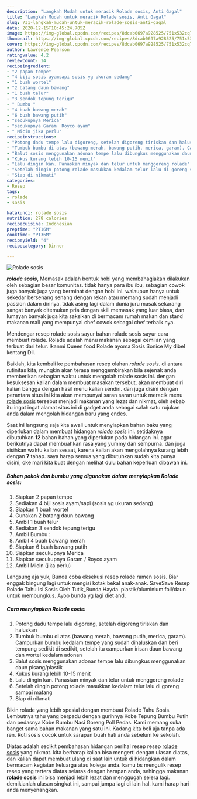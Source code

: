 ```yaml
---
description: "Langkah Mudah untuk meracik Rolade sosis, Anti Gagal"
title: "Langkah Mudah untuk meracik Rolade sosis, Anti Gagal"
slug: 731-langkah-mudah-untuk-meracik-rolade-sosis-anti-gagal
date: 2020-12-15T10:45:24.705Z
image: https://img-global.cpcdn.com/recipes/8dcab0697a928525/751x532cq70/rolade-sosis-foto-resep-utama.jpg
thumbnail: https://img-global.cpcdn.com/recipes/8dcab0697a928525/751x532cq70/rolade-sosis-foto-resep-utama.jpg
cover: https://img-global.cpcdn.com/recipes/8dcab0697a928525/751x532cq70/rolade-sosis-foto-resep-utama.jpg
author: Lawrence Pearson
ratingvalue: 4.2
reviewcount: 14
recipeingredient:
- "2 papan tempe"
- "4 biji sosis ayamsapi sosis yg ukuran sedang"
- "1 buah wortel"
- "2 batang daun bawang"
- "1 buah telur"
- "3 sendok tepung terigu"
- " Bumbu "
- "4 buah bawang merah"
- "6 buah bawang putih"
- "secukupnya Merica"
- "secukupnya Garam  Royco ayam"
- " Micin jika perlu"
recipeinstructions:
- "Potong dadu tempe lalu digoreng, setelah digoreng tiriskan dan haluskan"
- "Tumbuk bumbu di atas (bawang merah, bawang putih, merica, garam). Campurkan bumbu kedalam tempe yang sudah dihaluskan dan beri tempung sedikit di sedikit, setelah itu campurkan irisan daun bawang dan wortel kedalam adonan"
- "Balut sosis menggunakan adonan tempe lalu dibungkus menggunakan daun pisang/plastik"
- "Kukus kurang lebih 10-15 menit"
- "Lalu dingin kan. Panaskan minyak dan telur untuk menggoreng rolade"
- "Setelah dingin potong rolade masukkan kedalam telur lalu di goreng sampai matang"
- "Siap di nikmati"
categories:
- Resep
tags:
- rolade
- sosis

katakunci: rolade sosis 
nutrition: 278 calories
recipecuisine: Indonesian
preptime: "PT16M"
cooktime: "PT36M"
recipeyield: "4"
recipecategory: Dinner

---
```



![Rolade sosis](https://img-global.cpcdn.com/recipes/8dcab0697a928525/751x532cq70/rolade-sosis-foto-resep-utama.jpg)

<b><i>rolade sosis</i></b>, Memasak adalah bentuk hobi yang membahagiakan dilakukan oleh sebagian besar komunitas. tidak hanya para ibu ibu, sebagian cowok juga banyak juga yang berminat dengan hobi ini. walaupun hanya untuk sekedar bersenang senang dengan rekan atau memang sudah menjadi passion dalam dirinya. tidak asing lagi dalam dunia juru masak sekarang sangat banyak ditemukan pria dengan skill memasak yang luar biasa, dan lumayan banyak juga kita saksikan di bermacam rumah makan dan stand makanan mall yang mempunyai chef cowok sebagai chef terbaik nya.

Mendengar resep rolade sosis sayur bahan rolade sosis sayur cara membuat rolade. Rolade adalah menu makanan sebagai cemilan yang terbuat dari telur. Ikanmi Queen food Rolade ayoma Sosis Sonice My dibel kentang Dll.

Baiklah, kita kembali ke pembahasan resep olahan <i>rolade sosis</i>. di antara rutinitas kita, mungkin akan terasa menggembirakan bila sejenak anda memberikan sebagian waktu untuk mengolah rolade sosis ini. dengan kesuksesan kalian dalam membuat masakan tersebut, akan membuat diri kalian bangga dengan hasil menu kalian sendiri. dan juga disini dengan perantara situs ini kita akan mempunyai saran saran untuk meracik menu <u>rolade sosis</u> tersebut menjadi makanan yang lezat dan nikmat, oleh sebab itu ingat ingat alamat situs ini di gadget anda sebagai salah satu rujukan anda dalam mengolah hidangan baru yang endes.


Saat ini langsung saja kita awali untuk menyiapkan bahan baku yang diperlukan dalam membuat hidangan <u><i>rolade sosis</i></u> ini. setidaknya dibutuhkan <b>12</b> bahan bahan yang diperlukan pada hidangan ini. agar berikutnya dapat membuahkan rasa yang yummy dan sempurna. dan juga sisihkan waktu kalian sesaat, karena kalian akan mengolahnya kurang lebih dengan <b>7</b> tahap. saya harap semua yang dibutuhkan sudah kita punya disini, oke mari kita buat dengan melihat dulu bahan keperluan dibawah ini.

<!--inarticleads1-->

##### Bahan pokok dan bumbu yang digunakan dalam menyiapkan Rolade sosis:

1. Siapkan 2 papan tempe
1. Sediakan 4 biji sosis ayam/sapi (sosis yg ukuran sedang)
1. Siapkan 1 buah wortel
1. Gunakan 2 batang daun bawang
1. Ambil 1 buah telur
1. Sediakan 3 sendok tepung terigu
1. Ambil  Bumbu :
1. Ambil 4 buah bawang merah
1. Siapkan 6 buah bawang putih
1. Siapkan secukupnya Merica
1. Siapkan secukupnya Garam / Royco ayam
1. Ambil  Micin (jika perlu)


Langsung aja yuk, Bunda coba eksekusi resep rolade ramen sosis. Biar enggak bingung lagi untuk mengisi kotak bekal anak-anak. SaveSave Resep Rolade Tahu Isi Sosis Oleh Tutik_Bunda Hayda. plastik/aluminium foil/daun untuk membungkus. Ayoo bunda yg lagi diet and. 

<!--inarticleads2-->

##### Cara menyiapkan Rolade sosis:

1. Potong dadu tempe lalu digoreng, setelah digoreng tiriskan dan haluskan
1. Tumbuk bumbu di atas (bawang merah, bawang putih, merica, garam). Campurkan bumbu kedalam tempe yang sudah dihaluskan dan beri tempung sedikit di sedikit, setelah itu campurkan irisan daun bawang dan wortel kedalam adonan
1. Balut sosis menggunakan adonan tempe lalu dibungkus menggunakan daun pisang/plastik
1. Kukus kurang lebih 10-15 menit
1. Lalu dingin kan. Panaskan minyak dan telur untuk menggoreng rolade
1. Setelah dingin potong rolade masukkan kedalam telur lalu di goreng sampai matang
1. Siap di nikmati


Bikin rolade yang lebih spesial dengan membuat Rolade Tahu Sosis. Lembutnya tahu yang berpadu dengan gurihnya Kobe Tepung Bumbu Putih dan pedasnya Kobe Bumbu Nasi Goreng Poll Pedas. Kami memang suka banget sama bahan makanan yang satu ini. Kadang kita beli aja tanpa ada ren. Roti sosis cocok untuk sarapan buah hati anda sebelum ke sekolah. 

Diatas adalah sedikit pembahasan hidangan perihal resep resep <u>rolade sosis</u> yang nikmat. kita berharap kalian bisa mengerti dengan ulasan diatas, dan kalian dapat membuat ulang di saat lain untuk di hidangkan dalam bermacam kegiatan keluarga atau kolega anda. kamu bs mengulik resep resep yang tertera diatas selaras dengan harapan anda, sehingga makanan <b>rolade sosis</b> ini bisa menjadi lebih lezat dan menggugah selera lagi. demikianlah ulasan singkat ini, sampai jumpa lagi di lain hal. kami harap hari anda menyenangkan.
